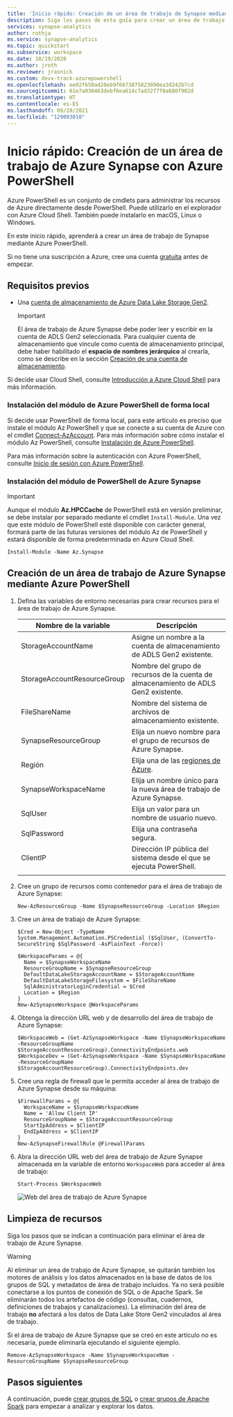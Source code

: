 ```yaml
---
title: 'Inicio rápido: Creación de un área de trabajo de Synapse mediante Azure PowerShell'
description: Siga los pasos de esta guía para crear un área de trabajo de Azure Synapse mediante Azure PowerShell.
services: synapse-analytics
author: rothja
ms.service: synapse-analytics
ms.topic: quickstart
ms.subservice: workspace
ms.date: 10/19/2020
ms.author: jroth
ms.reviewer: jrasnick
ms.custom: devx-track-azurepowershell
ms.openlocfilehash: ee02f650ad20eb9f6673875823090ea3d242b7cd
ms.sourcegitcommit: 61e7a030463debf6ea614c7ad32f7f0a680f902d
ms.translationtype: HT
ms.contentlocale: es-ES
ms.lasthandoff: 09/28/2021
ms.locfileid: "129093010"
---
```

# <a name="quickstart-create-an-azure-synapse-workspace-with-azure-powershell"></a>Inicio rápido: Creación de un área de trabajo de Azure Synapse con Azure PowerShell

Azure PowerShell es un conjunto de cmdlets para administrar los recursos de Azure directamente desde PowerShell. Puede utilizarlo en el explorador con Azure Cloud Shell. También puede instalarlo en macOS, Linux o Windows.

En este inicio rápido, aprenderá a crear un área de trabajo de Synapse mediante Azure PowerShell.

Si no tiene una suscripción a Azure, cree una cuenta [gratuita](https://azure.microsoft.com/free/) antes de empezar.

## <a name="prerequisites"></a>Requisitos previos

- Una [cuenta de almacenamiento de Azure Data Lake Storage Gen2](../storage/common/storage-account-create.md).

    > [!IMPORTANT]
    > El área de trabajo de Azure Synapse debe poder leer y escribir en la cuenta de ADLS Gen2 seleccionada. Para cualquier cuenta de almacenamiento que vincule como cuenta de almacenamiento principal, debe haber habilitado el **espacio de nombres jerárquico** al crearla, como se describe en la sección [Creación de una cuenta de almacenamiento](../storage/common/storage-account-create.md?tabs=azure-powershell#create-a-storage-account).

Si decide usar Cloud Shell, consulte [Introducción a Azure Cloud Shell](../cloud-shell/overview.md) para más información.

### <a name="install-the-azure-powershell-module-locally"></a>Instalación del módulo de Azure PowerShell de forma local

Si decide usar PowerShell de forma local, para este artículo es preciso que instale el módulo Az PowerShell y que se conecte a su cuenta de Azure con el cmdlet [Connect-AzAccount](/powershell/module/az.accounts/connect-azaccount). Para más información sobre cómo instalar el módulo Az PowerShell, consulte [Instalación de Azure PowerShell](/powershell/azure/install-az-ps).

Para más información sobre la autenticación con Azure PowerShell, consulte [Inicio de sesión con Azure PowerShell](/powershell/azure/authenticate-azureps).

### <a name="install-the-azure-synapse-powershell-module"></a>Instalación del módulo de PowerShell de Azure Synapse

> [!IMPORTANT]
> Aunque el módulo **Az.HPCCache** de PowerShell está en versión preliminar, se debe instalar por separado mediante el cmdlet `Install-Module`. Una vez que este módulo de PowerShell esté disponible con carácter general, formará parte de las futuras versiones del módulo Az de PowerShell y estará disponible de forma predeterminada en Azure Cloud Shell.

```azurepowershell-interactive
Install-Module -Name Az.Synapse
```

## <a name="create-an-azure-synapse-workspace-using-azure-powershell"></a>Creación de un área de trabajo de Azure Synapse mediante Azure PowerShell

1. Defina las variables de entorno necesarias para crear recursos para el área de trabajo de Azure Synapse.

   |        Nombre de la variable        |                                                 Descripción                                                 |
   | --------------------------- | ----------------------------------------------------------------------------------------------------------- |
   | StorageAccountName          | Asigne un nombre a la cuenta de almacenamiento de ADLS Gen2 existente.                                                           |
   | StorageAccountResourceGroup | Nombre del grupo de recursos de la cuenta de almacenamiento de ADLS Gen2 existente.                                             |
   | FileShareName               | Nombre del sistema de archivos de almacenamiento existente.                                                                  |
   | SynapseResourceGroup        | Elija un nuevo nombre para el grupo de recursos de Azure Synapse.                                                    |
   | Región                      | Elija una de las [regiones de Azure](https://azure.microsoft.com/global-infrastructure/geographies/#overview). |
   | SynapseWorkspaceName        | Elija un nombre único para la nueva área de trabajo de Azure Synapse.                                                  |
   | SqlUser                     | Elija un valor para un nombre de usuario nuevo.                                                                          |
   | SqlPassword                 | Elija una contraseña segura.                                                                                   |
   | ClientIP                    | Dirección IP pública del sistema desde el que se ejecuta PowerShell.                                             |
   |                             |                                                                                                             |

1. Cree un grupo de recursos como contenedor para el área de trabajo de Azure Synapse:

   ```azurepowershell-interactive
   New-AzResourceGroup -Name $SynapseResourceGroup -Location $Region
   ```

1. Cree un área de trabajo de Azure Synapse:

   ```azurepowershell-interactive
   $Cred = New-Object -TypeName System.Management.Automation.PSCredential ($SqlUser, (ConvertTo-SecureString $SqlPassword -AsPlainText -Force))

   $WorkspaceParams = @{
     Name = $SynapseWorkspaceName
     ResourceGroupName = $SynapseResourceGroup
     DefaultDataLakeStorageAccountName = $StorageAccountName
     DefaultDataLakeStorageFilesystem = $FileShareName
     SqlAdministratorLoginCredential = $Cred
     Location = $Region
   }
   New-AzSynapseWorkspace @WorkspaceParams
   ```

1. Obtenga la dirección URL web y de desarrollo del área de trabajo de Azure Synapse:

   ```azurepowershell-interactive
   $WorkspaceWeb = (Get-AzSynapseWorkspace -Name $SynapseWorkspaceName -ResourceGroupName $StorageAccountResourceGroup).ConnectivityEndpoints.web
   $WorkspaceDev = (Get-AzSynapseWorkspace -Name $SynapseWorkspaceName -ResourceGroupName $StorageAccountResourceGroup).ConnectivityEndpoints.dev
   ```

1. Cree una regla de firewall que le permita acceder al área de trabajo de Azure Synapse desde su máquina:

   ```azurepowershell-interactive
   $FirewallParams = @{
     WorkspaceName = $SynapseWorkspaceName
     Name = 'Allow Client IP'
     ResourceGroupName = $StorageAccountResourceGroup
     StartIpAddress = $ClientIP
     EndIpAddress = $ClientIP
   }
   New-AzSynapseFirewallRule @FirewallParams
   ```

1. Abra la dirección URL web del área de trabajo de Azure Synapse almacenada en la variable de entorno `WorkspaceWeb` para acceder al área de trabajo:

   ```azurepowershell-interactive
   Start-Process $WorkspaceWeb
   ```

   ![Web del área de trabajo de Azure Synapse](media/quickstart-create-synapse-workspace-powershell/create-workspace-powershell-1.png)

## <a name="clean-up-resources"></a>Limpieza de recursos

Siga los pasos que se indican a continuación para eliminar el área de trabajo de Azure Synapse.

> [!WARNING]
> Al eliminar un área de trabajo de Azure Synapse, se quitarán también los motores de análisis y los datos almacenados en la base de datos de los grupos de SQL y metadatos de área de trabajo incluidos. Ya no será posible conectarse a los puntos de conexión de SQL o de Apache Spark. Se eliminarán todos los artefactos de código (consultas, cuadernos, definiciones de trabajos y canalizaciones). La eliminación del área de trabajo **no** afectará a los datos de Data Lake Store Gen2 vinculados al área de trabajo.

Si el área de trabajo de Azure Synapse que se creó en este artículo no es necesaria, puede eliminarla ejecutando el siguiente ejemplo.

```azurepowershell-interactive
Remove-AzSynapseWorkspace -Name $SynapseWorkspaceNam -ResourceGroupName $SynapseResourceGroup
```

## <a name="next-steps"></a>Pasos siguientes

A continuación, puede [crear grupos de SQL](quickstart-create-sql-pool-studio.md) o [crear grupos de Apache Spark](quickstart-create-apache-spark-pool-studio.md) para empezar a analizar y explorar los datos.
